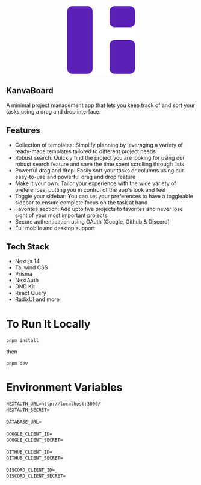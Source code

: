 <div align="center"><img src="public/logo.png" alt="logo"></div>

## KanvaBoard
A minimal project management app that lets you keep track of and sort your tasks using a drag and drop interface.

## Features
- Collection of templates: Simplify planning by leveraging a variety of ready-made templates tailored to different project needs
- Robust search: Quickly find the project you are looking for using our robust search feature and save the time spent scrolling through lists
- Powerful drag and drop: Easily sort your tasks or columns using our easy-to-use and powerful drag and drop feature
- Make it your own: Tailor your experience with the wide variety of preferences, putting you in control of the app's look and feel
- Toggle your sidebar: You can set your preferences to have a toggleable sidebar to ensure complete focus on the task at hand
- Favorites section: Add upto five projects to favorites and never lose sight of your most important projects
- Secure authentication using OAuth (Google, Github & Discord)
- Full mobile and desktop support

## Tech Stack
- Next.js 14
- Tailwind CSS
- Prisma
- NextAuth
- DND Kit
- React Query
- RadixUI and more

# To Run It Locally
```
pnpm install
```
then
```
pnpm dev
```

# Environment Variables
```
NEXTAUTH_URL=http://localhost:3000/
NEXTAUTH_SECRET=

DATABASE_URL=

GOOGLE_CLIENT_ID=
GOOGLE_CLIENT_SECRET=

GITHUB_CLIENT_ID=
GITHUB_CLIENT_SECRET=

DISCORD_CLIENT_ID=
DISCORD_CLIENT_SECRET=
```
